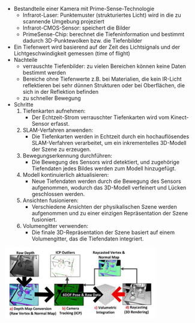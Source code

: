 - Bestandteile einer Kamera mit Prime-Sense-Technologie 
	- Infrarot-Laser: Punktemuster (strukturiertes Licht) wird in die zu scannende Umgebung projeziert 
	- Infrarot-CMOS-Sensor: speichert die Bilder 
	- PrimeSense-Chip: berechnet die Tiefeninformation und bestimmt dadurch 3D-Punktewolken bzw. die Tiefenbilder 
- Ein Tiefenwert wird basierend auf der Zeit des Lichtsignals und der Lichtgeschwindigkeit gemessen (time of flight) 
- Nachteile 
	- verrauschte Tiefenbilder: zu vielen Bereichen können keine Daten bestimmt werden 
	- Bereiche ohne Tiefenwerte z.B. bei Materialien, die kein IR-Licht reflektieren bei sehr dünnen Strukturen oder bei Oberflächen, die sich in der Reflektion befinden 
	- zu schneller Bewegung 
- Schritte 
	1. Tiefenkarten aufnehmen:
		- Der Echtzeit-Strom verrauschter Tiefenkarten wird vom Kinect-Sensor erfasst. 
	2. SLAM-Verfahren anwenden:
		- Die Tiefenkarten werden in Echtzeit durch ein hochauflösendes SLAM-Verfahren verarbeitet, um ein inkrementelles 3D-Modell der Szene zu erzeugen. 
	3. Bewegungserkennung durchführen:
		- Die Bewegung des Sensors wird detektiert, und zugehörige Tiefendaten jedes Bildes werden zum Modell hinzugefügt. 
	4. Modell kontinuierlich aktualisieren:
		- Neue Tiefendaten werden durch die Bewegung des Sensors aufgenommen, wodurch das 3D-Modell verfeinert und Lücken geschlossen werden. 
	5. Ansichten fusionieren:
		- Verschiedene Ansichten der physikalischen Szene werden aufgenommen und zu einer einzigen Repräsentation der Szene fusioniert. 
	6. Volumengitter verwenden:
		- Die finale 3D-Repräsentation der Szene basiert auf einem Volumengitter, das die Tiefendaten integriert. 

<img src="https://raw.githubusercontent.com/xiaomeng-huang-study/images_3DBV/refs/heads/main/Scrennshot_2025-01-29_21-14-57.png?raw=" width="80%" /> 

